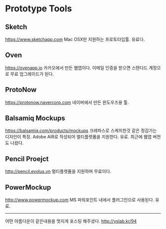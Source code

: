 # Prototype Tools

## Sketch

https://www.sketchapp.com
Mac OSX만 지원하는 프로토타입툴. 유료다.

## Oven

https://ovenapp.io
카카오에서 만든 웹앱이다. 이메일 인증을 받으면 스탠다드 계정으로 무료 업그레이드가 된다.

## ProtoNow

https://protonow.navercorp.com
네이버에서 만든 윈도우즈용 툴.

## Balsamiq Mockups

https://balsamiq.com/products/mockups
크레파스로 스케치한것 같은 정감가는 디자인이 특징.
Adobe AIR로 작성되어 멀티플렛폼을 지원한다. 유료.
최근에 웹앱 버전도 나왔다.

## Pencil Proejct

http://pencil.evolus.vn
멀티플렛폼을 지원하며 무료이다.

## PowerMockup

http://www.powermockup.com
MS 파워포인트 내에서 플러그인으로 사용된다. 유료.

-----

어떤 아름다운이 같은내용을 멋지게 포스팅 해주셨다. http://yslab.kr/94

